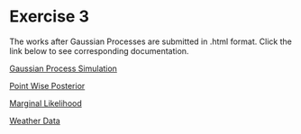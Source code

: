 # Exercise 3

The works after Gaussian Processes are submitted in .html format. Click the link below to see corresponding documentation.

[Gaussian Process Simulation](http://htmlpreview.github.io/?https://github.com/afbudak/SDS383D-Spring2019/blob/master/Exercises3/GP_Simulation.html)

[Point Wise Posterior](http://htmlpreview.github.io/?https://github.com/afbudak/SDS383D-Spring2019/blob/master/Exercises3/PointWise_Posterior.html)

[Marginal Likelihood](http://htmlpreview.github.io/?https://github.com/afbudak/SDS383D-Spring2019/blob/master/Exercises3/Marginal_Likelihoodd.html)

[Weather Data](http://htmlpreview.github.io/?https://github.com/afbudak/SDS383D-Spring2019/blob/master/Exercises3/weather.html)
